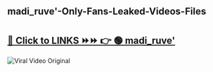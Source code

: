 
 ## madi_ruve'-Only-Fans-Leaked-Videos-Files

# <h2><a href="https://mediaupload.pro?madi_ruve'">🔗 Click to LINKS ⏩⏩ 👉 🟢 madi_ruve' </a></h2>

<a href="https://mediaupload.pro?madi_ruve'" rel="nofollow" data-target="animated-image.originalLink"><img src="https://i.ibb.co.com/xMMVF88/686577567.gif" alt="Viral Video Original" style="max-width: 100%; display: inline-block;" data-target="animated-image.originalImage"></a>